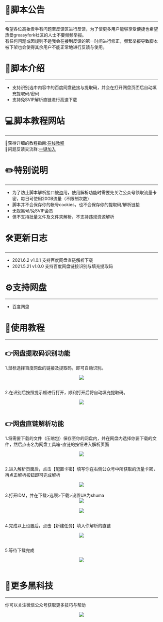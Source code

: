 # 📄脚本公告
---
希望各位高抬贵手有问题至反馈区进行反馈，为了使更多用户能够享受便捷也希望热爱greasyfork社区的人士不要频频举报。<br>有任何问题或因规则不适我会在接到反馈的第一时间进行修正，频繁举报导致脚本被下架也会使得其余用户不能正常地进行反馈与使用。

# 📜脚本介绍
---

- 支持识别选中内容中的百度网盘链接与提取码，并会在打开网盘页面后自动填充提取码/密码
- 支持免SVIP解析直链进行高速下载

# 💻脚本教程网站
---

🧩获得详细的教程指南:[在线教程](https://wiki.shuma.ink)<br>
🎯问题反馈交流群:[一键加入](https://jq.qq.com/?_wv=1027&k=FMfKKGY5)<br>

# ✏️特别说明
---

- 为了防止脚本解析接口被盗用，使用解析功能时需要先关注公众号领取流量卡密，每日可使用20GB流量（不限制次数）
- 脚本并不会保存你的帐号cookies，也不会保存你的提取码/解析链接
- 无视黑号/免SVIP会员
- 但不支持批量文件及文件夹解析，不支持违规资源解析

# 🛠️更新日志<br>
---

- 2021.6.2  v1.0.1 支持百度网盘直链解析下载
- 2021.5.21 v1.0.0 支持百度网盘链接识别与填充提取码

# ⚙️支持网盘
---
- 百度网盘

# 📌使用教程
---

## 👉网盘提取码识别功能

1.鼠标选择百度网盘的链接及提取码，即可自动识别。<br>
<div align=center><img src="https://i.loli.net/2021/05/21/fLmOZya8G4YxrSd.png"></div>

<br>

2.在识别后按照提示框进行打开，顺利打开后将自动填充提取码。<br>

<div align=center><img src="https://i.loli.net/2021/05/21/PrwVZUi58XbL16e.png"></div>
<br>

## 👉网盘直链解析功能

1.将需要下载的文件（压缩包）保存至你的网盘内，并在网盘内选择你要下载的文件，然后点击名为网盘工具箱-直链的按钮进入解析页面<br>

<div align=center><img src="https://i.loli.net/2021/06/02/y83FQ7HMkaOldcT.png"></div>
<br>

2.进入解析页面后，点击【配置卡密】填写你在右侧公众号中所获取的流量卡密，再点击解析按钮即可完成解析<br>

<div align=center><img src="https://i.loli.net/2021/06/02/mreAgzdMfxKEiRP.png"></div><br>
3.打开IDM，并在下载>选项>下载>设置UA为shuma<br>
<div align=center><img src="https://i.loli.net/2021/05/23/yBnRM7AzNItgOCl.png"></div><br>

<div align=center><img src="https://i.loli.net/2021/05/23/FNxJjcvpdn6i2Ca.png"></div><br>

4.完成以上设置后，点击【新建任务】填入你解析的直链<br>
<div align=center><img src="https://i.loli.net/2021/05/23/A6r9RfapFMJETPK.png"></div><br>


5.等待下载完成<br>
<div align=center><img src="https://i.loli.net/2021/05/23/49qcBleYDTFAP8H.png"></div><br>

# 🔑更多黑科技
---

你可以关注微信公众号获取更多技巧与帮助<br>
<div align=center><img src="https://i.loli.net/2021/05/21/fzvRNcxiKwD3lrQ.jpg"></div><br>



